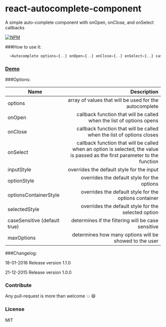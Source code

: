 # react-autocomplete-component
A simple auto-complete component with onOpen, onClose, and onSelect callbacks

[![NPM](https://nodei.co/npm/react-autocomplete-component.png?mini=true)](https://nodei.co/npm/react-autocomplete-component/)

###How to use it:

```javascript
  <Autocomplete options={..} onOpen={..} onClose={..} onSelect={..} caseSensitive={} maxOptions={}  />
  ``` 
  
### [Demo](http://avraammavridis.github.io/react-autocomplete-component/)

###Options:

| Name        | Description           
| ------------- |-------------:| 
| options     | array of values that will be used for the autocomplete | 
| onOpen    | callback function that will be called when the list of options opens    |  
| onClose | callback function that will be called when the list of options closes  | 
| onSelect | callback function that will be called when an option is selected, the value is passed as the first parameter to the function  | 
| inputStyle | overrides the default style for the input  |
| optionStyle | overrides the default style for the options  | 
| optionsContainerStyle | overrides the default style for the options container | 
| selectedStyle | overrides the default style for the selected option  |  
| caseSensitive (default true) | determines if the filtering will be case sensitive  |  
| maxOptions  | determines how many options will be showed to the user  |  


###Changelog:

18-01-2016 Release version 1.1.0

21-12-2015 Release version 1.0.0

### Contribute

Any pull-request is more than welcome :boom: :smile:

### License

MIT
